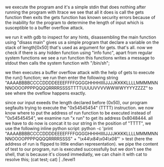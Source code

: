 we execute the program and it's a simple stdin that does nothing
after running the program with ltrace we see that all it does is call the gets function then exits
the gets function has known security errors because of the inability for the program to determine the length of input
which is susceptible to a buffer overflow attack.

we run it with gdb to inspect for any hints, disassembling the main function using "disass main" gives us a simple program
that declare a variable on the stack of length[0x50] that's used as argument for gets. that's all.
now we check if there is any hidden function using "info func", apart from regular system functions we see a run function
this functions writes a message to stdout then calls the system function with "/bin/sh";

we then executes a buffer overflow attack with the help of gets to execute the run() function;
we run then enter the following string "AAAABBBBCCCCDDDDEEEEFFFFGGGGHHHHIIIIJJJJKKKKLLLLMMMMNNNNOOOOPPPPQQQQRRRRSSSSTTTTUUUUVVVVWWWWYYYYZZZZ"
to see where the oveflow happens exactly.

since our input exeeds the length declared before (0x50), our program segfaults trying to execute the "0x54545454" (TTTT) instruction.
we now know where to put the address of run function to be executed instead of "0x54545454", we examine run "x run" to get its address 0x8048444. 
all we have to do now is concat it to our string in the position of "TTTT", we use the following inline python script:
python -c 'print "AAAABBBBCCCCDDDDEEEEFFFFGGGGHHHHIIIIJJJJKKKKLLLLMMMMNNNNOOOOPPPPQQQQRRRRSSSS" + "\x44\x84\x04\x08"' > test
(here the address of run is flipped to little endian representation). we pipe the content of test to our program, run is executed successfully
but we don't see the shell, that is because it's closed immediatly, we can chain it with cat to resolve this;
(cat test; cat) | ./level1
